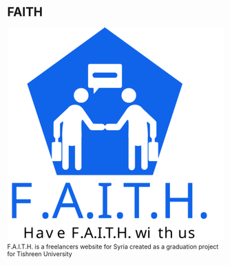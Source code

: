 # FAITH
![Logo](Logo.svg)
F.A.I.T.H. is a freelancers website for Syria created as a graduation project for Tishreen University
